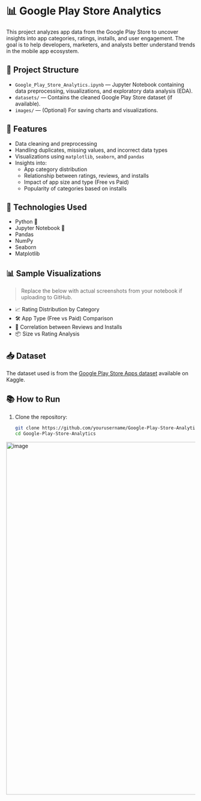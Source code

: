 # 📊 Google Play Store Analytics

This project analyzes app data from the Google Play Store to uncover insights into app categories, ratings, installs, and user engagement. The goal is to help developers, marketers, and analysts better understand trends in the mobile app ecosystem.

## 📁 Project Structure

- `Google_Play_Store_Analytics.ipynb` — Jupyter Notebook containing data preprocessing, visualizations, and exploratory data analysis (EDA).
- `datasets/` — Contains the cleaned Google Play Store dataset (if available).
- `images/` — (Optional) For saving charts and visualizations.

## 🚀 Features

- Data cleaning and preprocessing
- Handling duplicates, missing values, and incorrect data types
- Visualizations using `matplotlib`, `seaborn`, and `pandas`
- Insights into:
  - App category distribution
  - Relationship between ratings, reviews, and installs
  - Impact of app size and type (Free vs Paid)
  - Popularity of categories based on installs

## 📌 Technologies Used

- Python 🐍
- Jupyter Notebook 📒
- Pandas
- NumPy
- Seaborn
- Matplotlib

## 📊 Sample Visualizations

> Replace the below with actual screenshots from your notebook if uploading to GitHub.

- 📈 Rating Distribution by Category  
- 🛠 App Type (Free vs Paid) Comparison  
- 🔁 Correlation between Reviews and Installs  
- 📦 Size vs Rating Analysis  

## 📥 Dataset

The dataset used is from the [Google Play Store Apps dataset](https://www.kaggle.com/lava18/google-play-store-apps) available on Kaggle.

## 📚 How to Run

1. Clone the repository:
   ```bash
   git clone https://github.com/yourusername/Google-Play-Store-Analytics.git
   cd Google-Play-Store-Analytics


<img width="1897" height="937" alt="image" src="https://github.com/user-attachments/assets/a7dd6d88-b903-4f99-9a8f-cc797f53f218" />
  
   

   
